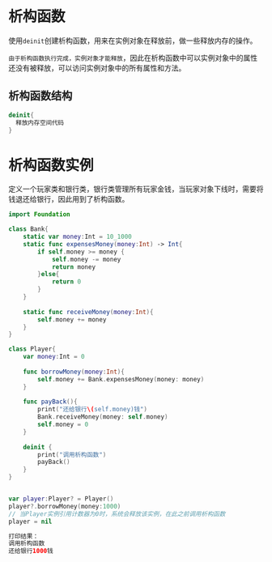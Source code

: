 # 析构函数

使用`deinit`创建析构函数，用来在实例对象在释放前，做一些释放内存的操作。

`由于析构函数执行完成，实例对象才能释放`，因此在析构函数中可以实例对象中的属性还没有被释放，可以访问实例对象中的所有属性和方法。



## 析构函数结构

```swift
deinit{
  释放内存空间代码
}
```



# 析构函数实例

定义一个玩家类和银行类，银行类管理所有玩家金钱，当玩家对象下线时，需要将钱退还给银行，因此用到了析构函数。

```swift
import Foundation

class Bank{
    static var money:Int = 10_1000
    static func expensesMoney(money:Int) -> Int{
        if self.money >= money {
            self.money -= money
            return money
        }else{
            return 0
        }
    }
    
    static func receiveMoney(money:Int){
        self.money += money
    }
}

class Player{
    var money:Int = 0
    
    func borrowMoney(money:Int){
        self.money += Bank.expensesMoney(money: money)
    }
    
    func payBack(){
        print("还给银行\(self.money)钱")
        Bank.receiveMoney(money: self.money)
        self.money = 0
    }
    
    deinit {
        print("调用析构函数")
        payBack()
    }
}


var player:Player? = Player()
player?.borrowMoney(money:1000)
// 当Player实例引用计数器为0时，系统会释放该实例，在此之前调用析构函数
player = nil

打印结果：
调用析构函数
还给银行1000钱

```

